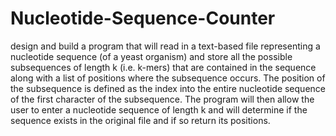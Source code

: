 # Nucleotide-Sequence-Counter

design and build a program that will read in a text-based file representing a nucleotide sequence (of a yeast organism) and store all the possible subsequences of length k (i.e. k-mers) that are contained in the sequence along with a list of positions where the subsequence occurs. 
The position of the subsequence is defined as the index into the entire nucleotide sequence of the first character of the subsequence. The program will then allow the user to enter a nucleotide sequence of length k and will determine if the sequence exists in the original file and if so return its positions.
